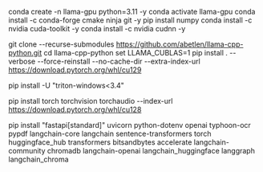 conda create -n llama-gpu python=3.11 -y
conda activate llama-gpu
conda install -c conda-forge cmake ninja git -y
pip install numpy
conda install -c nvidia cuda-toolkit -y
conda install -c nvidia cudnn -y

git clone --recurse-submodules https://github.com/abetlen/llama-cpp-python.git
cd llama-cpp-python
set LLAMA_CUBLAS=1
pip install . --verbose --force-reinstall --no-cache-dir --extra-index-url https://download.pytorch.org/whl/cu129

pip install -U "triton-windows<3.4"

pip install torch torchvision torchaudio --index-url https://download.pytorch.org/whl/cu128

pip install "fastapi[standard]" uvicorn python-dotenv openai typhoon-ocr pypdf langchain-core langchain sentence-transformers torch huggingface_hub transformers bitsandbytes accelerate langchain-community chromadb langchain-openai langchain_huggingface langgraph langchain_chroma
